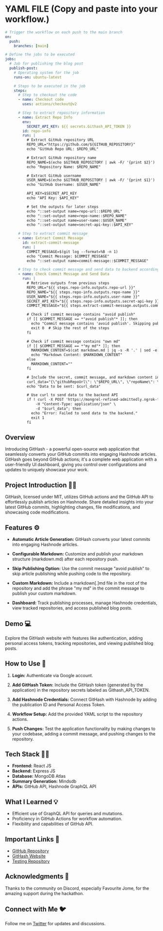 # YAML FILE (Copy and paste into your workflow.)
```yaml
# Trigger the workflow on each push to the main branch
on:
  push:
    branches: [main]

# Define the jobs to be executed
jobs:
  # Job for publishing the blog post
  publish-post:
    # Operating system for the job
    runs-on: ubuntu-latest

    # Steps to be executed in the job
    steps:
      # Step to checkout the code
      - name: Checkout code
        uses: actions/checkout@v2

      # Step to extract repository information
      - name: Extract Repo Info
        env:
          SECRET_API_KEY: ${{ secrets.Githash_API_TOKEN }}
        id: repo-info
        run: |
          # Extract GitHub repository URL
          REPO_URL="https://github.com/${GITHUB_REPOSITORY}"
          echo "GitHub Repo URL: $REPO_URL"

          # Extract GitHub repository name
          REPO_NAME=$(echo $GITHUB_REPOSITORY | awk -F/ '{print $2}')
          echo "Repository Name: $REPO_NAME"

          # Extract GitHub username
          USER_NAME=$(echo $GITHUB_REPOSITORY | awk -F/ '{print $1}')
          echo "GitHub Username: $USER_NAME"

          API_KEY=$SECRET_API_KEY
          echo "API Key: $API_KEY"

          # Set the outputs for later steps
          echo "::set-output name=repo-url::$REPO_URL"
          echo "::set-output name=repo-name::$REPO_NAME"
          echo "::set-output name=user-name::$USER_NAME"
          echo "::set-output name=secret-api-key::$API_KEY"

      # Step to extract commit message
      - name: Extract Commit Message
        id: extract-commit-message
        run: |
          COMMIT_MESSAGE=$(git log --format=%B -n 1)
          echo "Commit Message: $COMMIT_MESSAGE"
          echo "::set-output name=commit-message::$COMMIT_MESSAGE"

      # Step to check commit message and send data to backend accordingly
      - name: Check Commit Message and Send Data
        run: |
          # Retrieve outputs from previous steps
          REPO_URL="${{ steps.repo-info.outputs.repo-url }}"
          REPO_NAME="${{ steps.repo-info.outputs.repo-name }}"
          USER_NAME="${{ steps.repo-info.outputs.user-name }}"
          SECRET_API_KEY="${{ steps.repo-info.outputs.secret-api-key }}"
          COMMIT_MESSAGE="${{ steps.extract-commit-message.outputs.commit-message }}"

          # Check if commit message contains "avoid publish"
          if [[ $COMMIT_MESSAGE == *"avoid publish"* ]]; then
            echo "Commit message contains 'avoid publish'. Skipping publishing."
            exit 0  # Skip the rest of the steps
          fi

          # Check if commit message contains "own md"
          if [[ $COMMIT_MESSAGE == *"my md"* ]]; then
            MARKDOWN_CONTENT=$(cat markdown.md | jq -s -R '.' | sed -e 's/^"//' -e 's/"$//')
            echo "Markdown Content: $MARKDOWN_CONTENT"
          else
            MARKDOWN_CONTENT=""
          fi

          # Include the secret, commit message, and markdown content in the payload
          curl_data="{\"githubRepoUrl\": \"$REPO_URL\", \"repoName\": \"$REPO_NAME\", \"userName\": \"$USER_NAME\", \"secretApiKey\": \"$SECRET_API_KEY\", \"commitMessage\": \"$COMMIT_MESSAGE\", \"markdownContent\": \"$MARKDOWN_CONTENT\"}"
          echo "Data to be sent: $curl_data"

          # Use curl to send data to the backend API
          if ! curl -X POST 'https://mongrel-refined-admittedly.ngrok-free.app/api/publish' \
              -H "Content-Type: application/json" \
              -d "$curl_data"; then
            echo "Error: Failed to send data to the backend."
            exit 1
          fi
```

## Overview

Introducing GitHash - a powerful open-source web application that seamlessly converts your GitHub commits into engaging Hashnode articles. GitHash goes beyond GitHub actions; it's a complete web application with a user-friendly UI dashboard, giving you control over configurations and updates to uniquely showcase your work.

## Project Introduction 🙋‍♂️

GitHash, licensed under MIT, utilizes GitHub actions and the GitHub API to effortlessly publish articles on Hashnode. Share detailed insights into your latest GitHub commits, highlighting changes, file modifications, and showcasing code modifications.

## Features ⚙

- **Automatic Article Generation:** GitHash converts your latest commits into engaging Hashnode articles.
  
- **Configurable Markdown:** Customize and publish your markdown structure (markdown.md) after each repository push.

- **Skip Publishing Option:** Use the commit message "avoid publish" to skip article publishing while pushing code to the repository.

- **Custom Markdown:** Include a markdown[.]md file in the root of the repository and add the phrase "my md" in the commit message to publish your custom markdown.

- **Dashboard:** Track publishing processes, manage Hashnode credentials, view tracked repositories, and access published blog posts.

## Demo 💻

Explore the GitHash website with features like authentication, adding personal access tokens, tracking repositories, and viewing published blog posts.

## How to Use 🔁

1. **Login:** Authenticate via Google account.

2. **Add GitHash Token:** Include the GitHash token (generated by the application) in the repository secrets labeled as Githash_API_TOKEN.

3. **Add Hashnode Credentials:** Connect GitHash with Hashnode by adding the publication ID and Personal Access Token.

4. **Workflow Setup:** Add the provided YAML script to the repository actions.

5. **Push Changes:** Test the application functionality by making changes to your codebase, adding a commit message, and pushing changes to the repository.

## Tech Stack 👩‍💻

- **Frontend:** React JS
- **Backend:** Express JS
- **Database:** MongoDB Atlas
- **Summary Generation:** Mindsdb
- **APIs:** GitHub API, Hashnode GraphQL API

## What I Learned 💡

- Efficient use of GraphQL API for queries and mutations.
- Proficiency in GitHub Actions for workflow automation.
- Flexibility and capabilities of GitHub API.

## Important Links 🔗

- [GitHub Repository](https://github.com/rajeshkhadka200/gitHash)
- [GitHash Website](https://githash.netlify.app/)
- [Testing Repository](https://github.com/rajeshkhadka200/project-one/actions/)

## Acknowledgments 🙌

Thanks to the community on Discord, especially Favourite Jome, for the amazing support during the hackathon.

## Connect with Me 🐦

Follow me on [Twitter](https://twitter.com/rajeshkhadka200) for updates and discussions.


